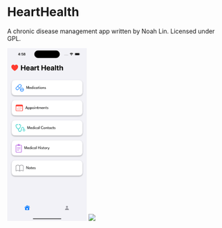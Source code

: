 #  HeartHealth
A chronic disease management app written by Noah Lin. Licensed under GPL.

<img src= "https://github.com/noahlin34/HeartHealth/blob/8a0f4d6182be8bec91a9e06d2ebe66683974ba75/Simulator%20Screenshot%20-%20iPhone%2015%20-%202024-02-17%20at%2016.58.19.png" height="400" width ="auto"> <img src="https://github.com/noahlin34/HeartHealth/blob/f0b08d4b0c55644a434330cf96b080c09df60665/Simulator%20Screen%20Recording%20-%20iPhone%2015%20-%202024-02-17%20at%2017.02.35.gif" height="400" width="auto">

